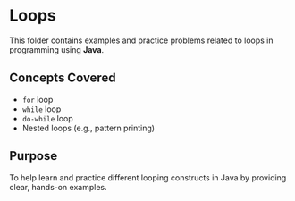 # Loops

This folder contains examples and practice problems related to loops in programming using **Java**.

## Concepts Covered

- `for` loop
- `while` loop
- `do-while` loop
- Nested loops (e.g., pattern printing)

## Purpose

To help learn and practice different looping constructs in Java by providing clear, hands-on examples.

